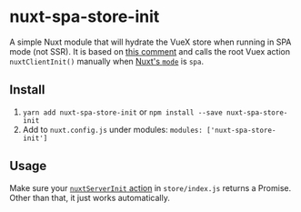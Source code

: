# nuxt-spa-store-init

A simple Nuxt module that will hydrate the VueX store when running in SPA mode (not SSR).  It is based on [this comment](https://github.com/nuxt/nuxt.js/issues/240#issuecomment-326893386) and calls the root Vuex action `nuxtClientInit()` manually when [Nuxt's `mode`](https://nuxtjs.org/api/configuration-mode) is `spa`.

## Install

1. `yarn add nuxt-spa-store-init` or `npm install --save nuxt-spa-store-init`
2. Add to `nuxt.config.js` under modules: `modules: ['nuxt-spa-store-init']`

## Usage

Make sure your [`nuxtServerInit` action](https://nuxtjs.org/guide/vuex-store#the-nuxtserverinit-action) in `store/index.js` returns a Promise.  Other than that, it just works automatically.
